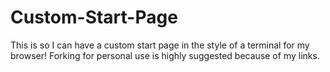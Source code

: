 # Custom-Start-Page
This is so I can have a custom start page in the style of a terminal for my browser! Forking for personal use is highly suggested because of my links.
